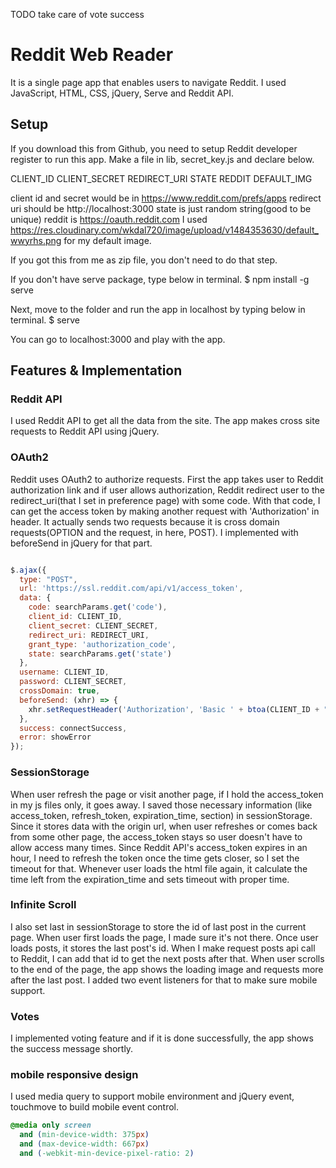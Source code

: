TODO
take care of vote success

# Reddit Web Reader

It is a single page app that enables users to navigate Reddit. I used JavaScript, HTML, CSS, jQuery, Serve and Reddit API.

## Setup

If you download this from Github, you need to setup Reddit developer register to run this app. Make a file in lib, secret_key.js and declare below.

CLIENT_ID
CLIENT_SECRET
REDIRECT_URI
STATE
REDDIT
DEFAULT_IMG

client id and secret would be in https://www.reddit.com/prefs/apps
redirect uri should be http://localhost:3000
state is just random string(good to be unique)
reddit is https://oauth.reddit.com
I used https://res.cloudinary.com/wkdal720/image/upload/v1484353630/default_wwyrhs.png for my default image.

If you got this from me as zip file, you don't need to do that step.

If you don't have serve package, type below in terminal.
$ npm install -g serve

Next, move to the folder and run the app in localhost by typing below in terminal.
$ serve

You can go to localhost:3000 and play with the app.

## Features & Implementation

### Reddit API

I used Reddit API to get all the data from the site. The app makes cross site requests to Reddit API using jQuery.

### OAuth2

Reddit uses OAuth2 to authorize requests. First the app takes user to Reddit authorization link and if user allows authorization, Reddit redirect user to the redirect_uri(that I set in preference page) with some code. With that code, I can get the access token by making another request with 'Authorization' in header. It actually sends two requests because it is cross domain requests(OPTION and the request, in here, POST). I implemented with beforeSend in jQuery for that part.
```javascript

$.ajax({
  type: "POST",
  url: 'https://ssl.reddit.com/api/v1/access_token',
  data: {
    code: searchParams.get('code'),
    client_id: CLIENT_ID,
    client_secret: CLIENT_SECRET,
    redirect_uri: REDIRECT_URI,
    grant_type: 'authorization_code',
    state: searchParams.get('state')
  },
  username: CLIENT_ID,
  password: CLIENT_SECRET,
  crossDomain: true,
  beforeSend: (xhr) => {
    xhr.setRequestHeader('Authorization', 'Basic ' + btoa(CLIENT_ID + ":" + CLIENT_SECRET));
  },
  success: connectSuccess,
  error: showError
});

```
### SessionStorage

When user refresh the page or visit another page, if I hold the access_token in my js files only, it goes away. I saved those necessary information (like access_token, refresh_token, expiration_time, section) in sessionStorage. Since it stores data with the origin url, when user refreshes or comes back from some other page, the access_token stays so user doesn't have to allow access many times. Since Reddit API's access_token expires in an hour, I need to refresh the token once the time gets closer, so I set the timeout for that. Whenever user loads the html file again, it calculate the time left from the expiration_time and sets timeout with proper time.

### Infinite Scroll

I also set last in sessionStorage to store the id of last post in the current page. When user first loads the page, I made sure it's not there. Once user loads posts, it stores the last post's id. When I make request posts api call to Reddit, I can add that id to get the next posts after that. When user scrolls to the end of the page, the app shows the loading image and requests more after the last post. I added two event listeners for that to make sure mobile support.

### Votes

I implemented voting feature and if it is done successfully, the app shows the success message shortly.

### mobile responsive design

I used media query to support mobile environment and jQuery event, touchmove to build mobile event control.

```css
@media only screen
  and (min-device-width: 375px)
  and (max-device-width: 667px)
  and (-webkit-min-device-pixel-ratio: 2)

```
